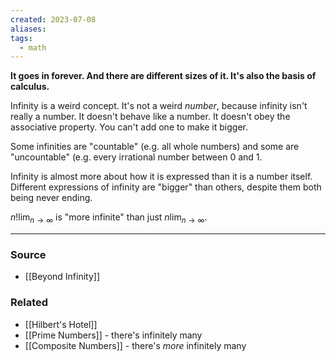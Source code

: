 ```yaml
---
created: 2023-07-08
aliases: 
tags:
  - math
---
```

**It goes in forever. And there are different sizes of it. It's also the basis of calculus.**

Infinity is a weird concept. It's not a weird *number*, because infinity isn't really a number. It doesn't behave like a number. It doesn't obey the associative property. You can't add one to make it bigger. 

Some infinities are "countable" (e.g. all whole numbers) and some are "uncountable" (e.g. every irrational number between 0 and 1.

Infinity is almost more about how it is expressed than it is a number itself. Different expressions of infinity are "bigger" than others, despite them both being never ending. 

$n!\lim_{n\to\infty}$ is "more infinite" than just $n\lim_{n\to\infty}$.

---

### Source
- [[Beyond Infinity]]

### Related
- [[Hilbert's Hotel]]
- [[Prime Numbers]] - there's infinitely many
- [[Composite Numbers]] - there's *more* infinitely many